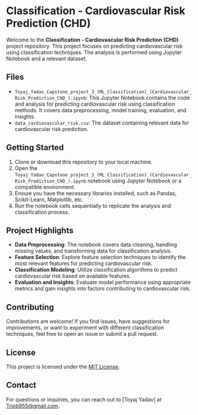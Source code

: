 # Classification - Cardiovascular Risk Prediction (CHD)

Welcome to the **Classification - Cardiovascular Risk Prediction (CHD)** project repository. This project focuses on predicting cardiovascular risk using classification techniques. The analysis is performed using Jupyter Notebook and a relevant dataset.

## Files

- `Toyaj_Yadav_Capstone_project_3_(ML_Classification)_(Cardiovascular_Risk_Prediction_CHD_).ipynb`: This Jupyter Notebook contains the code and analysis for predicting cardiovascular risk using classification methods. It covers data preprocessing, model training, evaluation, and insights.
- `data_cardiovascular_risk.csv`: The dataset containing relevant data for cardiovascular risk prediction.

## Getting Started

1. Clone or download this repository to your local machine.
2. Open the `Toyaj_Yadav_Capstone_project_3_(ML_Classification)_(Cardiovascular_Risk_Prediction_CHD_).ipynb` notebook using Jupyter Notebook or a compatible environment.
3. Ensure you have the necessary libraries installed, such as Pandas, Scikit-Learn, Matplotlib, etc.
4. Run the notebook cells sequentially to replicate the analysis and classification process.

## Project Highlights

- **Data Preprocessing**: The notebook covers data cleaning, handling missing values, and transforming data for classification analysis.
- **Feature Selection**: Explore feature selection techniques to identify the most relevant features for predicting cardiovascular risk.
- **Classification Modeling**: Utilize classification algorithms to predict cardiovascular risk based on available features.
- **Evaluation and Insights**: Evaluate model performance using appropriate metrics and gain insights into factors contributing to cardiovascular risk.

## Contributing

Contributions are welcome! If you find issues, have suggestions for improvements, or want to experiment with different classification techniques, feel free to open an issue or submit a pull request.

## License

This project is licensed under the [MIT License](LICENSE).

## Contact

For questions or inquiries, you can reach out to [Toyaj Yadav] at [Trjob955@gmail.com](mailto:trjob955@gmail.com).
